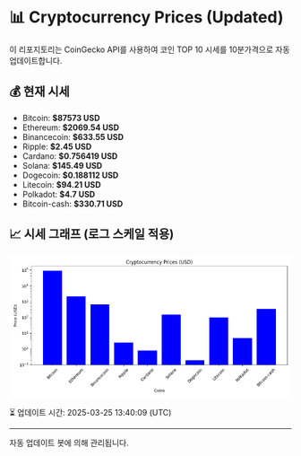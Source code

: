
# 📊 Cryptocurrency Prices (Updated)

이 리포지토리는 CoinGecko API를 사용하여 코인 TOP 10 시세를 10분가격으로 자동 업데이트합니다.

## 💰 현재 시세
- Bitcoin: **$87573 USD**
- Ethereum: **$2069.54 USD**
- Binancecoin: **$633.55 USD**
- Ripple: **$2.45 USD**
- Cardano: **$0.756419 USD**
- Solana: **$145.49 USD**
- Dogecoin: **$0.188112 USD**
- Litecoin: **$94.21 USD**
- Polkadot: **$4.7 USD**
- Bitcoin-cash: **$330.71 USD**

## 📈 시세 그래프 (로그 스케일 적용)
![Crypto Prices](crypto_prices.png)

⏳ 업데이트 시간: 2025-03-25 13:40:09 (UTC)

---
자동 업데이트 봇에 의해 관리됩니다.
